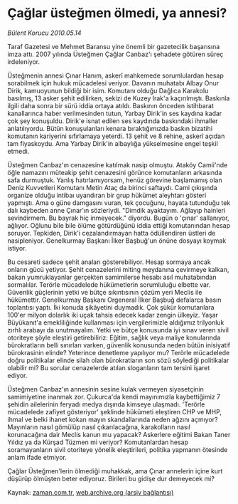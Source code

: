 # Çağlar üsteğmen ölmedi, ya annesi?

*Bülent Korucu 2010.05.14*

<td class="columnist-detail">
<p>Taraf Gazetesi ve Mehmet Baransu yine önemli bir gazetecilik başarısına imza attı. 2007 yılında Üsteğmen Çağlar Canbaz'ı şehadete götüren süreç irdeleniyor.</p>
<p>
<div id="haberMetinDiv">
<p>Üsteğmenin annesi Çınar Hanım, askerî mahkemede sorumlulardan hesap sorabilmek için hukuk mücadelesi veriyor. Davanın muhatabı Albay Onur Dirik, kamuoyunun bildiği bir isim. Komutanı olduğu Dağlıca Karakolu basılmış, 13 asker şehit edilirken, sekizi de Kuzey Irak'a kaçırılmıştı. Baskınla ilgili daha sonra bir sürü iddia ortaya atıldı. Baskının önceden istihbarat kanallarınca haber verilmesinden tutun, Yarbay Dirik'in ses kaydına kadar çok şey konuşuldu. Dirik'e isnat edilen ses kaydında baskındaki ihmaller anlatılıyordu. Bütün konuşulanları kenara bıraktığımızda baskın bizatihi komutanın kariyerini sıfırlamaya yeterdi. 13 şehit ve 8 rehine, askerî açıdan tam fiyaskoydu. Ama Yarbay Dirik'in albaylığa yükselmesine engel teşkil etmedi.
<p>Üsteğmen Canbaz'ın cenazesine katılmak nasip olmuştu. Ataköy Camii'nde öğle namazını müteakip şehit cenazesini görünce komutanların arkasında safa durmuştuk. Yanlış hatırlamıyorsam, henüz görevine başlamamış olan Deniz Kuvvetleri Komutanı Metin Ataç da birinci saftaydı. Cami çıkışında organize olduğu intibaı uyandıran bir grup hükümet aleyhtarı gösteri yapmıştı. Ama o güne damgasını vuran, tek çocuğunu, hayata tutunduğu tek dalı kaybeden anne Çınar'ın sözleriydi. "Dimdik ayaktayım. Ağlayıp hainleri sevindirmem. Bu bayrak hiç inmeyecek." diyordu. Bugün o 'çınar' sallanıyor, ağlıyor. Oğlunu bile bile ölüme götürdüğünü iddia ettiği komutanından hesap soruyor. Tepkiden, Dirik'i cezalandırmayan hatta ödüllendiren üstleri de nasipleniyor. Genelkurmay Başkanı İlker Başbuğ'un önüne dosyayı koymak istiyor.
<p>Bu cesareti sadece şehit anaları gösterebiliyor. Hesap sormaya ancak onların gücü yetiyor. Şehit cenazelerini miting meydanına çevirmeye kalkan, bakan yumruklayanlar gerçekten samimilerse hesabı asıl muhatabından sormalılar. Terörle mücadelede hükümetlerin sorumluluğu elbette var. Güvenlik güçlerinin yetki ve bütçe sıkıntısının çözüm yeri Meclis ile hükümettir. Genelkurmay Başkanı Orgeneral İlker Başbuğ defalarca basın toplantısı yaptı. İki konuda şikâyetini duymadık. Çok şükür komutanlara 100'er milyon dolarlık iki uçak tahsis edecek kadar zengin ülkeyiz. Yaşar Büyükanıt'a emekliliğinde kullanması için vergilerimizle aldığımız trilyonluk zırhlı arabayı da unutmayalım. Yetki ve bütçe konusunda iyi sınav veren sivil otoriteye şöyle eleştiri getirebiliriz: Eğitim, sağlık veya maliye konularında bürokratların belli sınırları varken, güvenlik konusunda neden bütün inisiyatif bürokrasinin elinde? Yeterince denetleme yapılıyor mu? Terörle mücadelede doğru politikalar elinde silah olan bürokratların son sözü söylediği politikalar olabilir mi? Bu sorular cenazelerde atılan sloganların tam tersini işaret ediyor.
<p>Üsteğmen Canbaz'ın annesinin sesine kulak vermeyen siyasetçinin samimiyetine inanmak zor. Çukurca'da kendi mayınımızla kaybettiğimiz 7 şehidin ailelerinin feryadı medya dışında kimseye ulaşmadı. 'Terörle mücadelede zafiyet gösteriyor' şeklinde hükümeti eleştiren CHP ve MHP, ihmal ve belki ihanet kokan mayın skandallarında neden ağzını açmıyor? Mayınların nasıl gömülüp nasıl çıkarılacağına, karakolların nasıl korunacağına dair Meclis kanun mu yapacak? Askerlere eğitimi Bakan Taner Yıldız ya da Kürşad Tüzmen mi veriyor? Komutanlardan hesap soramayanların sivil otoriteye yönelik eleştirileri, politika yapmanın ötesinde anlam ifade etmiyor.
<p>Çağlar Üsteğmen'lerin ölmediği muhakkak, ama Çınar annelerin içine kurt düşürüp ölmüşten beter ediyoruz. Birileri bu gidişe dur demeyecek mi?</p></p></p></p></p></div>
</p>
<a href="http://web.archive.org/web/20110107101555/mailto:b.korucu@zaman.com.tr">
</a></td>

Kaynak: [zaman.com.tr](http://zaman.com.tr/yazar.do?yazino=983768), [web.archive.org (arşiv bağlantısı)](http://web.archive.org/web/20110107101555/http://www.zaman.com.tr/yazar.do?yazino=983768)

